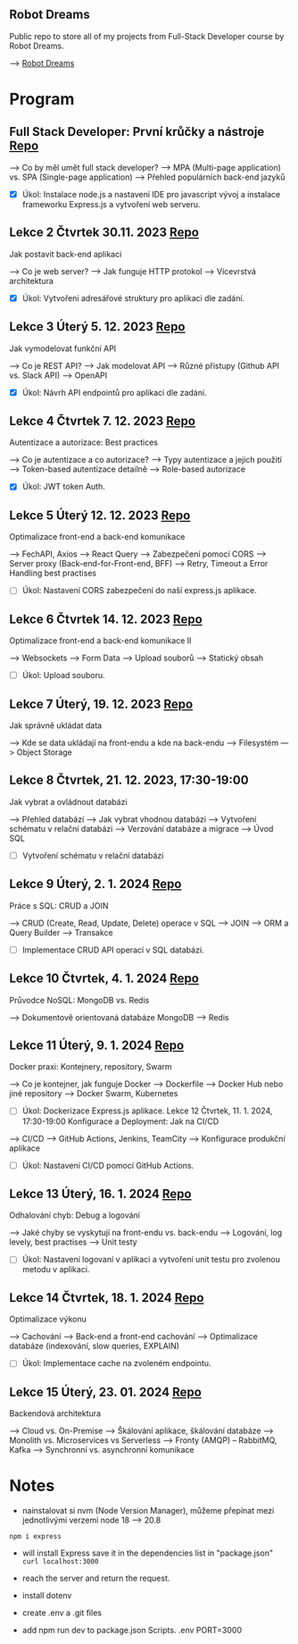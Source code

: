
## Robot Dreams

Public repo to store all of my projects from Full-Stack Developer course by Robot Dreams.

—> [Robot Dreams](https://robotdreams.cz/course/95-full-stack-developer)

# Program

## Full Stack Developer: První krůčky a nástroje [Repo](https://github.com/nightguarder/FullDevLekce1.git)

—> Co by měl umět full stack developer?
—> MPA (Multi-page application) vs. SPA (Single-page application)
—> Přehled populárních back-end jazyků
 
- [x] Úkol: Instalace node.js a nastavení IDE pro javascript vývoj a instalace frameworku Express.js a vytvoření web serveru.

## Lekce 2  Čtvrtek 30.11. 2023 [Repo](https://github.com/nightguarder/FullDevLekce2.git)
Jak postavit back-end aplikaci

—> Co je web server?
—> Jak funguje HTTP protokol
—> Vícevrstvá architektura
 
- [x] Úkol: Vytvoření adresářové struktury pro aplikaci dle zadání.

## Lekce 3 Úterý 5. 12. 2023 [Repo](https://github.com/nightguarder/FullDevLekce3.git)
Jak vymodelovat funkční API

—> Co je REST API?
—> Jak modelovat API
—> Různé přístupy (Github API vs. Slack API)
—> OpenAPI
 
- [x] Úkol: Návrh API endpointů pro aplikaci dle zadání.
 
## Lekce 4 Čtvrtek 7. 12. 2023 [Repo](https://github.com/nightguarder/FullDevLekce4.git)
 Autentizace a autorizace: Best practices

—> Co je autentizace a co autorizace?
—> Typy autentizace a jejich použití
—> Token-based autentizace detailně
—> Role-based autorizace
 
- [x] Úkol: JWT token Auth.
  
## Lekce 5 Úterý 12. 12. 2023 [Repo]()
Optimalizace front-end a back-end komunikace

—> FechAPI, Axios
—> React Query
—> Zabezpečení pomocí CORS
—> Server proxy (Back-end-for-Front-end, BFF)
—> Retry, Timeout a Error Handling best practises
 
- [ ] Úkol: Nastavení CORS zabezpečení do naší express.js aplikace.
  
## Lekce 6 Čtvrtek 14. 12. 2023 [Repo]()
 Optimalizace front-end a back-end komunikace II

—> Websockets
—> Form Data
—> Upload souborů
—> Statický obsah
 
- [ ] Úkol: Upload souboru.

## Lekce 7 Úterý, 19. 12. 2023 [Repo]()
Jak správně ukládat data

—> Kde se data ukládají na front-endu a kde na back-endu
—> Filesystém
—> Object Storage

## Lekce 8 Čtvrtek, 21. 12. 2023, 17:30-19:00
Jak vybrat a ovládnout databázi

—> Přehled databází
—> Jak vybrat vhodnou databázi
—> Vytvoření schématu v relační databázi
—> Verzování databáze a migrace
—> Úvod SQL
 
- [ ] Vytvoření schématu v relační databázi
  
## Lekce 9 Úterý, 2. 1. 2024 [Repo]()
Práce s SQL: CRUD a JOIN

—> CRUD (Create, Read, Update, Delete) operace v SQL
—> JOIN
—> ORM a Query Builder
—> Transakce
 
- [ ] Implementace CRUD API operací v SQL databázi.
  
## Lekce 10 Čtvrtek, 4. 1. 2024 [Repo]()
Průvodce NoSQL: MongoDB vs. Redis

—> Dokumentově orientovaná databáze MongoDB
—> Redis

## Lekce 11 Úterý, 9. 1. 2024 [Repo]()
Docker praxi: Kontejnery, repository, Swarm

—> Co je kontejner, jak funguje Docker
—> Dockerfile
—> Docker Hub nebo jiné repository
—> Docker Swarm, Kubernetes
 
- [ ] Úkol: Dockerizace Express.js aplikace.
Lekce 12 Čtvrtek, 11. 1. 2024, 17:30-19:00
Konfigurace a Deployment: Jak na CI/CD

—> CI/CD
—> GitHub Actions, Jenkins, TeamCity
—> Konfigurace produkční aplikace
 
- [ ] Úkol: Nastavení CI/CD pomocí GitHub Actions.

## Lekce 13 Úterý, 16. 1. 2024 [Repo]()
Odhalování chyb: Debug a logování

—> Jaké chyby se vyskytují na front-endu vs. back-endu
—> Logování, log levely, best practises
—> Unit testy
 
- [ ] Úkol: Nastavení logovaní v aplikaci a vytvoření unit testu pro zvolenou metodu v aplikaci.
      
## Lekce 14 Čtvrtek, 18. 1. 2024 [Repo]()
Optimalizace výkonu

—> Cachování
—> Back-end a front-end cachování
—> Optimalizace databáze (indexování, slow queries, EXPLAIN)
 
- [ ] Úkol: Implementace cache na zvoleném endpointu.

## Lekce 15 Úterý, 23. 01. 2024 [Repo](Url)
Backendová architektura

—> Cloud vs. On-Premise
—> Škálování aplikace, škálování databáze
—> Monolith vs. Microservices vs Serverless
—> Fronty (AMQP) – RabbitMQ, Kafka
—> Synchronní vs. asynchronní komunikace

# Notes

- nainstalovat si nvm (Node Version Manager), můžeme přepínat mezi jednotlivými verzemi node 18 --> 20.8

``npm i express``
- will install Express save it in the dependencies list in "package.json"
``curl localhost:3000``
- reach the server and return the request.

- install dotenv 
- create .env a .git files
- add npm run dev to package.json Scripts. 
.env
PORT=3000

